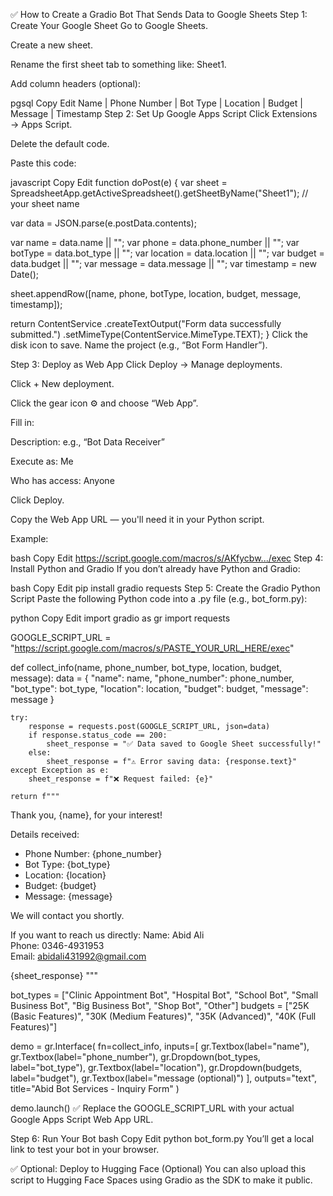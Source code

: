 ✅ How to Create a Gradio Bot That Sends Data to Google Sheets
Step 1: Create Your Google Sheet
Go to Google Sheets.

Create a new sheet.

Rename the first sheet tab to something like: Sheet1.

Add column headers (optional):

pgsql
Copy
Edit
Name | Phone Number | Bot Type | Location | Budget | Message | Timestamp
Step 2: Set Up Google Apps Script
Click Extensions → Apps Script.

Delete the default code.

Paste this code:

javascript
Copy
Edit
function doPost(e) {
  var sheet = SpreadsheetApp.getActiveSpreadsheet().getSheetByName("Sheet1"); // your sheet name

  var data = JSON.parse(e.postData.contents);

  var name = data.name || "";
  var phone = data.phone_number || "";
  var botType = data.bot_type || "";
  var location = data.location || "";
  var budget = data.budget || "";
  var message = data.message || "";
  var timestamp = new Date();

  sheet.appendRow([name, phone, botType, location, budget, message, timestamp]);

  return ContentService
    .createTextOutput("Form data successfully submitted.")
    .setMimeType(ContentService.MimeType.TEXT);
}
Click the disk icon to save. Name the project (e.g., “Bot Form Handler”).

Step 3: Deploy as Web App
Click Deploy → Manage deployments.

Click + New deployment.

Click the gear icon ⚙ and choose “Web App”.

Fill in:

Description: e.g., “Bot Data Receiver”

Execute as: Me

Who has access: Anyone

Click Deploy.

Copy the Web App URL — you'll need it in your Python script.

Example:

bash
Copy
Edit
https://script.google.com/macros/s/AKfycbw.../exec
Step 4: Install Python and Gradio
If you don’t already have Python and Gradio:

bash
Copy
Edit
pip install gradio requests
Step 5: Create the Gradio Python Script
Paste the following Python code into a .py file (e.g., bot_form.py):

python
Copy
Edit
import gradio as gr
import requests

GOOGLE_SCRIPT_URL = "https://script.google.com/macros/s/PASTE_YOUR_URL_HERE/exec"

def collect_info(name, phone_number, bot_type, location, budget, message):
    data = {
        "name": name,
        "phone_number": phone_number,
        "bot_type": bot_type,
        "location": location,
        "budget": budget,
        "message": message
    }

    try:
        response = requests.post(GOOGLE_SCRIPT_URL, json=data)
        if response.status_code == 200:
            sheet_response = "✅ Data saved to Google Sheet successfully!"
        else:
            sheet_response = f"⚠️ Error saving data: {response.text}"
    except Exception as e:
        sheet_response = f"❌ Request failed: {e}"

    return f"""
Thank you, {name}, for your interest!

Details received:
- Phone Number: {phone_number}
- Bot Type: {bot_type}
- Location: {location}
- Budget: {budget}
- Message: {message}

We will contact you shortly.

If you want to reach us directly:
Name: Abid Ali  
Phone: 0346-4931953  
Email: abidali431992@gmail.com

{sheet_response}
"""

bot_types = ["Clinic Appointment Bot", "Hospital Bot", "School Bot", "Small Business Bot", "Big Business Bot", "Shop Bot", "Other"]
budgets = ["25K (Basic Features)", "30K (Medium Features)", "35K (Advanced)", "40K (Full Features)"]

demo = gr.Interface(
    fn=collect_info,
    inputs=[
        gr.Textbox(label="name"),
        gr.Textbox(label="phone_number"),
        gr.Dropdown(bot_types, label="bot_type"),
        gr.Textbox(label="location"),
        gr.Dropdown(budgets, label="budget"),
        gr.Textbox(label="message (optional)")
    ],
    outputs="text",
    title="Abid Bot Services - Inquiry Form"
)

demo.launch()
✅ Replace the GOOGLE_SCRIPT_URL with your actual Google Apps Script Web App URL.

Step 6: Run Your Bot
bash
Copy
Edit
python bot_form.py
You’ll get a local link to test your bot in your browser.

✅ Optional: Deploy to Hugging Face (Optional)
You can also upload this script to Hugging Face Spaces using Gradio as the SDK to make it public.


